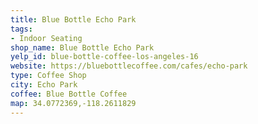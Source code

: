 ```yaml
---
title: Blue Bottle Echo Park
tags:
- Indoor Seating
shop_name: Blue Bottle Echo Park
yelp_id: blue-bottle-coffee-los-angeles-16
website: https://bluebottlecoffee.com/cafes/echo-park
type: Coffee Shop
city: Echo Park
coffee: Blue Bottle Coffee
map: 34.0772369,-118.2611829
---
```


